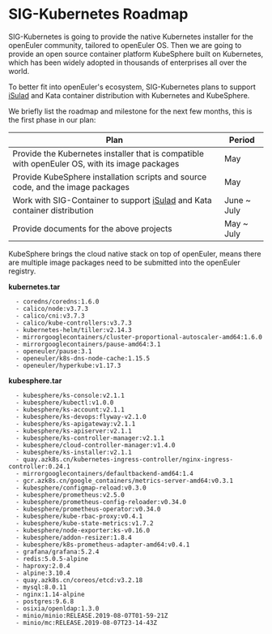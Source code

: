 # SIG-Kubernetes Roadmap

SIG-Kubernetes is going to provide the native Kubernetes installer for the openEuler community, tailored to openEuler OS. Then we are going to provide an open source container platform KubeSphere built on Kubernetes, which has been widely adopted in thousands of enterprises all over the world.

To better fit into openEuler's ecosystem, SIG-Kubernetes plans to support [iSulad](https://gitee.com/openeuler/iSulad) and Kata container distribution with Kubernetes and KubeSphere.

We briefly list the roadmap and milestone for the next few months, this is the first phase in our plan:

| Plan | Period |
| ---- | --- |
| Provide the Kubernetes installer that is compatible with openEuler OS, with its image packages | May |
| Provide KubeSphere installation scripts and source code, and the image packages | May |
| Work with SIG-Container to support [iSulad](https://gitee.com/openeuler/iSulad) and Kata container distribution | June ~ July |
| Provide documents for the above projects | May ~ July |


KubeSphere brings the cloud native stack on top of openEuler, means there are multiple image packages need to be submitted into the openEuler registry.

**kubernetes.tar**

```
  - coredns/coredns:1.6.0
  - calico/node:v3.7.3
  - calico/cni:v3.7.3
  - calico/kube-controllers:v3.7.3
  - kubernetes-helm/tiller:v2.14.3
  - mirrorgooglecontainers/cluster-proportional-autoscaler-amd64:1.6.0
  - mirrorgooglecontainers/pause-amd64:3.1
  - openeuler/pause:3.1
  - openeuler/k8s-dns-node-cache:1.15.5
  - openeuler/hyperkube:v1.17.3
```

**kubesphere.tar**

```
  - kubesphere/ks-console:v2.1.1
  - kubesphere/kubectl:v1.0.0
  - kubesphere/ks-account:v2.1.1
  - kubesphere/ks-devops:flyway-v2.1.0
  - kubesphere/ks-apigateway:v2.1.1
  - kubesphere/ks-apiserver:v2.1.1
  - kubesphere/ks-controller-manager:v2.1.1
  - kubesphere/cloud-controller-manager:v1.4.0
  - kubesphere/ks-installer:v2.1.1
  - quay.azk8s.cn/kubernetes-ingress-controller/nginx-ingress-controller:0.24.1
  - mirrorgooglecontainers/defaultbackend-amd64:1.4
  - gcr.azk8s.cn/google_containers/metrics-server-amd64:v0.3.1
  - kubesphere/configmap-reload:v0.3.0
  - kubesphere/prometheus:v2.5.0
  - kubesphere/prometheus-config-reloader:v0.34.0
  - kubesphere/prometheus-operator:v0.34.0
  - kubesphere/kube-rbac-proxy:v0.4.1
  - kubesphere/kube-state-metrics:v1.7.2
  - kubesphere/node-exporter:ks-v0.16.0
  - kubesphere/addon-resizer:1.8.4
  - kubesphere/k8s-prometheus-adapter-amd64:v0.4.1
  - grafana/grafana:5.2.4
  - redis:5.0.5-alpine
  - haproxy:2.0.4
  - alpine:3.10.4
  - quay.azk8s.cn/coreos/etcd:v3.2.18
  - mysql:8.0.11
  - nginx:1.14-alpine
  - postgres:9.6.8
  - osixia/openldap:1.3.0
  - minio/minio:RELEASE.2019-08-07T01-59-21Z
  - minio/mc:RELEASE.2019-08-07T23-14-43Z
```
